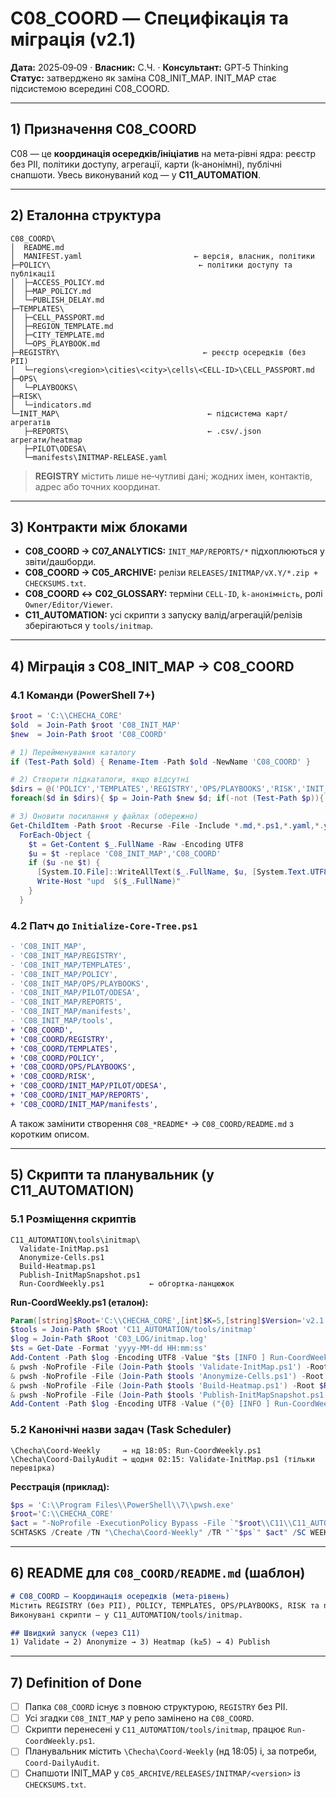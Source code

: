 # C08_COORD — Специфікація та міграція (v2.1)
**Дата:** 2025‑09‑09 · **Власник:** С.Ч. · **Консультант:** GPT‑5 Thinking  
**Статус:** затверджено як заміна C08_INIT_MAP. INIT_MAP стає підсистемою всередині C08_COORD.

---

## 1) Призначення C08_COORD
C08 — це **координація осередків/ініціатив** на мета‑рівні ядра: реєстр без PII, політики доступу, агрегації, карти (k‑анонімні), публічні снапшоти. Увесь виконуваний код — у **C11_AUTOMATION**.

---

## 2) Еталонна структура
```
C08_COORD\
│  README.md
│  MANIFEST.yaml                         ← версія, власник, політики
├─POLICY\                                 ← політики доступу та публікації
│  ├─ACCESS_POLICY.md
│  ├─MAP_POLICY.md
│  └─PUBLISH_DELAY.md
├─TEMPLATES\
│  ├─CELL_PASSPORT.md
│  ├─REGION_TEMPLATE.md
│  ├─CITY_TEMPLATE.md
│  └─OPS_PLAYBOOK.md
├─REGISTRY\                                ← реєстр осередків (без PII)
│  └─regions\<region>\cities\<city>\cells\<CELL-ID>\CELL_PASSPORT.md
├─OPS\
│  └─PLAYBOOKS\
├─RISK\
│  └─indicators.md
└─INIT_MAP\                                 ← підсистема карт/агрегатів
   ├─REPORTS\                               ← .csv/.json агрегати/heatmap
   ├─PILOT\ODESA\
   └─manifests\INITMAP-RELEASE.yaml
```
> **REGISTRY** містить лише не‑чутливі дані; жодних імен, контактів, адрес або точних координат.

---

## 3) Контракти між блоками
- **C08_COORD → C07_ANALYTICS:** `INIT_MAP/REPORTS/*` підхоплюються у звіти/дашборди.
- **C08_COORD → C05_ARCHIVE:** релізи `RELEASES/INITMAP/vX.Y/*.zip + CHECKSUMS.txt`.
- **C08_COORD ↔ C02_GLOSSARY:** терміни `CELL-ID`, `k‑анонімність`, ролі `Owner/Editor/Viewer`.
- **C11_AUTOMATION:** усі скрипти з запуску валід/агрегацій/релізів зберігаються у `tools/initmap`.

---

## 4) Міграція з C08_INIT_MAP → C08_COORD
### 4.1 Команди (PowerShell 7+)
```powershell
$root = 'C:\\CHECHA_CORE'
$old  = Join-Path $root 'C08_INIT_MAP'
$new  = Join-Path $root 'C08_COORD'

# 1) Перейменування каталогу
if (Test-Path $old) { Rename-Item -Path $old -NewName 'C08_COORD' }

# 2) Створити підкаталоги, якщо відсутні
$dirs = @('POLICY','TEMPLATES','REGISTRY','OPS/PLAYBOOKS','RISK','INIT_MAP/REPORTS','INIT_MAP/PILOT/ODESA','INIT_MAP/manifests')
foreach($d in $dirs){ $p = Join-Path $new $d; if(-not (Test-Path $p)){ New-Item -ItemType Directory -Force -Path $p | Out-Null } }

# 3) Оновити посилання у файлах (обережно)
Get-ChildItem -Path $root -Recurse -File -Include *.md,*.ps1,*.yaml,*.yml |
  ForEach-Object {
    $t = Get-Content $_.FullName -Raw -Encoding UTF8
    $u = $t -replace 'C08_INIT_MAP','C08_COORD'
    if ($u -ne $t) {
      [System.IO.File]::WriteAllText($_.FullName, $u, [System.Text.UTF8Encoding]::new($false))
      Write-Host "upd  $($_.FullName)"
    }
  }
```

### 4.2 Патч до `Initialize-Core-Tree.ps1`
```diff
- 'C08_INIT_MAP',
- 'C08_INIT_MAP/REGISTRY',
- 'C08_INIT_MAP/TEMPLATES',
- 'C08_INIT_MAP/POLICY',
- 'C08_INIT_MAP/OPS/PLAYBOOKS',
- 'C08_INIT_MAP/PILOT/ODESA',
- 'C08_INIT_MAP/REPORTS',
- 'C08_INIT_MAP/manifests',
- 'C08_INIT_MAP/tools',
+ 'C08_COORD',
+ 'C08_COORD/REGISTRY',
+ 'C08_COORD/TEMPLATES',
+ 'C08_COORD/POLICY',
+ 'C08_COORD/OPS/PLAYBOOKS',
+ 'C08_COORD/RISK',
+ 'C08_COORD/INIT_MAP/PILOT/ODESA',
+ 'C08_COORD/INIT_MAP/REPORTS',
+ 'C08_COORD/INIT_MAP/manifests',
```
А також замінити створення `C08_*README*` → `C08_COORD/README.md` з коротким описом.

---

## 5) Скрипти та планувальник (у C11_AUTOMATION)
### 5.1 Розміщення скриптів
```
C11_AUTOMATION\tools\initmap\
  Validate-InitMap.ps1
  Anonymize-Cells.ps1
  Build-Heatmap.ps1
  Publish-InitMapSnapshot.ps1
  Run-CoordWeekly.ps1          ← обгортка-ланцюжок
```
**Run-CoordWeekly.ps1 (еталон):**
```powershell
Param([string]$Root='C:\\CHECHA_CORE',[int]$K=5,[string]$Version='v2.1')
$tools = Join-Path $Root 'C11_AUTOMATION/tools/initmap'
$log = Join-Path $Root 'C03_LOG/initmap.log'
$ts = Get-Date -Format 'yyyy-MM-dd HH:mm:ss'
Add-Content -Path $log -Encoding UTF8 -Value "$ts [INFO ] Run-CoordWeekly begin"
& pwsh -NoProfile -File (Join-Path $tools 'Validate-InitMap.ps1') -Root $Root
& pwsh -NoProfile -File (Join-Path $tools 'Anonymize-Cells.ps1') -Root $Root
& pwsh -NoProfile -File (Join-Path $tools 'Build-Heatmap.ps1') -Root $Root -K $K
& pwsh -NoProfile -File (Join-Path $tools 'Publish-InitMapSnapshot.ps1') -Root $Root -Version $Version
Add-Content -Path $log -Encoding UTF8 -Value ("{0} [INFO ] Run-CoordWeekly done" -f (Get-Date -Format 'yyyy-MM-dd HH:mm:ss'))
```

### 5.2 Канонічні назви задач (Task Scheduler)
```
\Checha\Coord-Weekly     → нд 18:05: Run-CoordWeekly.ps1
\Checha\Coord-DailyAudit → щодня 02:15: Validate-InitMap.ps1 (тільки перевірка)
```
**Реєстрація (приклад):**
```powershell
$ps = 'C:\\Program Files\\PowerShell\\7\\pwsh.exe'
$root='C:\\CHECHA_CORE'
$act = "-NoProfile -ExecutionPolicy Bypass -File `"$root\\C11\\C11_AUTOMATION\\tools\\initmap\\Run-CoordWeekly.ps1`" -Root `"$root`" -K 5 -Version v2.1"
SCHTASKS /Create /TN "\Checha\Coord-Weekly" /TR "`"$ps`" $act" /SC WEEKLY /D SUN /ST 18:05 /RL HIGHEST /F
```

---

## 6) README для `C08_COORD/README.md` (шаблон)
```md
# C08_COORD — Координація осередків (мета‑рівень)
Містить REGISTRY (без PII), POLICY, TEMPLATES, OPS/PLAYBOOKS, RISK та підсистему INIT_MAP із агрегованими звітами/тепловими картами.
Виконувані скрипти — у C11_AUTOMATION/tools/initmap.

## Швидкий запуск (через C11)
1) Validate → 2) Anonymize → 3) Heatmap (k≥5) → 4) Publish
```

---

## 7) Definition of Done
- [ ] Папка `C08_COORD` існує з повною структурою, `REGISTRY` без PII.
- [ ] Усі згадки `C08_INIT_MAP` у репо замінено на `C08_COORD`.
- [ ] Скрипти перенесені у `C11_AUTOMATION/tools/initmap`, працює `Run-CoordWeekly.ps1`.
- [ ] Планувальник містить `\Checha\Coord-Weekly` (нд 18:05) і, за потреби, `Coord-DailyAudit`.
- [ ] Снапшоти INIT_MAP у `C05_ARCHIVE/RELEASES/INITMAP/<version>` із `CHECKSUMS.txt`.
```

